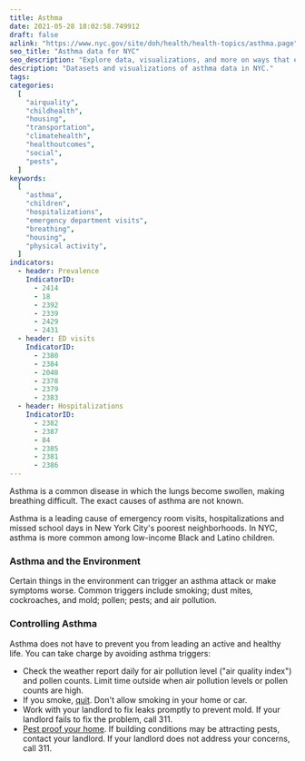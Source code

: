```yaml
---
title: Asthma
date: 2021-05-28 18:02:58.749912
draft: false
azlink: "https://www.nyc.gov/site/doh/health/health-topics/asthma.page"
seo_title: "Asthma data for NYC"
seo_description: "Explore data, visualizations, and more on ways that environments shape health in New York City's neighborhoods."
description: "Datasets and visualizations of asthma data in NYC."
tags:
categories:
  [
    "airquality",
    "childhealth",
    "housing",
    "transportation",
    "climatehealth",
    "healthoutcomes",
    "social",
    "pests",
  ]
keywords:
  [
    "asthma",
    "children",
    "hospitalizations",
    "emergency department visits",
    "breathing",
    "housing",
    "physical activity",
  ]
indicators:
  - header: Prevalence
    IndicatorID:
      - 2414
      - 18
      - 2392
      - 2339
      - 2429
      - 2431
  - header: ED visits
    IndicatorID:
      - 2380
      - 2384
      - 2048
      - 2378
      - 2379
      - 2383
  - header: Hospitalizations
    IndicatorID:
      - 2382
      - 2387
      - 84
      - 2385
      - 2381
      - 2386
---
```


Asthma is a common disease in which the lungs become swollen, making breathing difficult. The exact causes of asthma are not known.

Asthma is a leading cause of emergency room visits, hospitalizations and missed school days in New York City's poorest neighborhoods. In NYC, asthma is more common among low-income Black and Latino children.

### Asthma and the Environment

Certain things in the environment can trigger an asthma attack or make symptoms worse. Common triggers include smoking; dust mites, cockroaches, and mold; pollen; pests; and air pollution. 

### Controlling Asthma

Asthma does not have to prevent you from leading an active and healthy life. You can take charge by avoiding asthma triggers:

- Check the weather report daily for air pollution level ("air quality index") and pollen counts. Limit time outside when air pollution levels or pollen counts are high.
- If you smoke, [quit](http://www1.nyc.gov/site/doh/health/health-topics/smoking-how-to-quit.page "NYC Quits"). Don't allow smoking in your home or car.
- Work with your landlord to fix leaks promptly to prevent mold. If your landlord fails to fix the problem, call 311.
- [Pest proof your home](http://www1.nyc.gov/site/doh/health/health-topics/pests-and-pesticides.page). If building conditions may be attracting pests, contact your landlord. If your landlord does not address your concerns, call 311.
